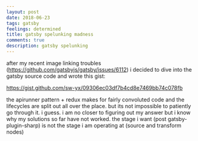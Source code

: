 ```yaml
---
layout: post
date: 2018-06-23
tags: gatsby
feelings: determined
title: gatsby spelunking madness
comments: true
description: gatsby spelunking
---
```


after my recent image linking troubles (https://github.com/gatsbyjs/gatsby/issues/6112) i decided to dive into the gatsby source code and wrote this gist:

https://gist.github.com/sw-yx/09306ec03df7b4cd8e7469bb74c078fb

the apirunner pattern + redux makes for fairly convoluted code and the lifecycles are split out all over the place. but its not impossible to patiently go through it. i guess. i am no closer to figuring out my answer but i know why my solutions so far have not worked. the stage i want (post gatsby-plugin-sharp) is not the stage i am operating at (source and transform nodes)
